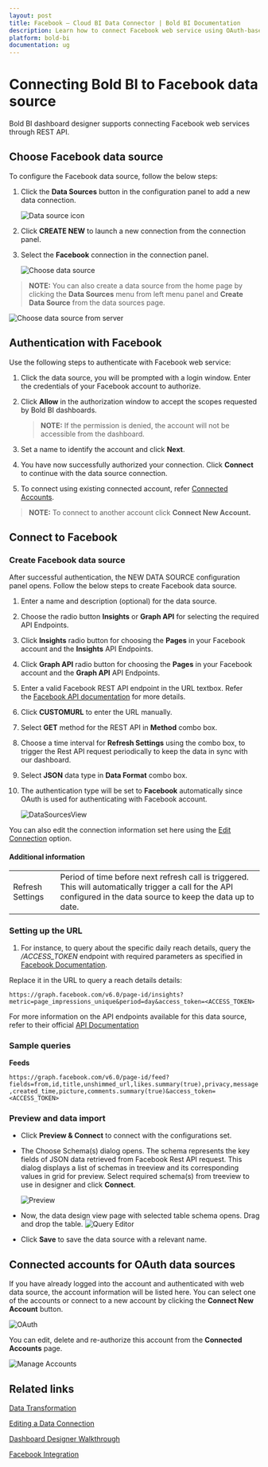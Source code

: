 ```yaml
---
layout: post
title: Facebook – Cloud BI Data Connector | Bold BI Documentation
description: Learn how to connect Facebook web service using OAuth-based authentication through REST API endpoint with Bold BI Cloud.
platform: bold-bi
documentation: ug
---
```


# Connecting Bold BI to Facebook data source
Bold BI dashboard designer supports connecting Facebook web services through REST API. 

## Choose Facebook data source
To configure the Facebook data source, follow the below steps:
1. Click the **Data Sources** button in the configuration panel to add a new data connection.

   ![Data source icon](/static/assets/cloud/working-with-datasource/data-connectors/images/common/DataSourcesIcon.png)

2. Click **CREATE NEW** to launch a new connection from the connection panel.
3. Select the **Facebook** connection in the connection panel.

   ![Choose data source](/static/assets/cloud/working-with-datasource/data-connectors/images/facebook/ChooseDS.png)

> **NOTE:** You can also create a data source from the home page by clicking the **Data Sources** menu from left menu panel and **Create Data Source** from the data sources page.

   ![Choose data source from server](/static/assets/cloud/working-with-datasource/data-connectors/images/facebook/ChooseDS_Server.png)

## Authentication with Facebook
Use the following steps to authenticate with Facebook web service:

1. Click the data source, you will be prompted with a login window. Enter the credentials of your Facebook account to authorize.
2. Click **Allow** in the authorization window to accept the scopes requested by Bold BI dashboards.

   > **NOTE:** If the permission is denied, the account will not be accessible from the dashboard.

3. Set a name to identify the account and click **Next**. 
4. You have now successfully authorized your connection. Click **Connect** to continue with the data source connection.
5. To connect using existing connected account, refer [Connected Accounts](/cloud-bi/working-with-data-source/data-connectors/facebook/#connected-accounts-for-oauth-data-sources).

> **NOTE:** To connect to another account click **Connect New Account.**


## Connect to Facebook
### Create Facebook data source
After successful authentication, the NEW DATA SOURCE configuration panel opens. Follow the below steps to create Facebook data source.
1. Enter a name and description (optional) for the data source.
2. Choose the radio button **Insights** or **Graph API** for selecting the required API Endpoints.
3. Click **Insights** radio button for choosing the **Pages** in your Facebook account and the **Insights** API Endpoints.
4. Click **Graph API** radio button for choosing the **Pages** in your Facebook account and the **Graph API** API Endpoints.
5. Enter a valid Facebook REST API endpoint in the URL textbox. Refer the [Facebook API documentation](https://developers.facebook.com/docs/graph-api/reference/) for more details.
6. Click **CUSTOMURL** to enter the URL manually.   
7. Select **GET** method for the REST API in **Method** combo box.
8. Choose a time interval for **Refresh Settings** using the combo box, to trigger the Rest API request periodically to keep the data in sync with our dashboard.  
9. Select **JSON** data type in **Data Format** combo box.
10. The authentication type will be set to **Facebook** automatically since OAuth is used for authenticating with Facebook account.

    ![DataSourcesView](/static/assets/cloud/working-with-datasource/data-connectors/images/facebook/DataSourcesView.png)

You can also edit the connection information set here using the [Edit Connection](/cloud-bi/working-with-data-source/editing-a-data-connection/) option.

#### Additional information
<table width="600">
<tr>
<td>
Refresh Settings
</td>
<td>
Period of time before next refresh call is triggered. This will automatically trigger a call for the API configured in the data source to keep the data up to date.
</td>
</tr>
</table>

### Setting up the URL
1. For instance, to query about the specific daily reach details, query the <i>/ACCESS_TOKEN</i> endpoint with required parameters as specified in [Facebook Documentation](https://developers.facebook.com/docs/graph-api/reference/).

Replace it in the URL to query a reach details details:

`https://graph.facebook.com/v6.0/page-id/insights?metric=page_impressions_unique&period=day&access_token=<ACCESS_TOKEN>`

For more information on the API endpoints available for this data source, refer to their official [API Documentation](https://developers.facebook.com/docs/graph-api/reference/)

### Sample queries
**Feeds**
	
`https://graph.facebook.com/v6.0/page-id/feed?fields=from,id,title,unshimmed_url,likes.summary(true),privacy,message,created_time,picture,comments.summary(true)&access_token=<ACCESS_TOKEN>`

### Preview and data import
* Click **Preview & Connect** to connect with the configurations set.
* The Choose Schema(s) dialog opens. The schema represents the key fields of JSON data retrieved from Facebook Rest API request. This dialog displays a list of schemas in treeview and its corresponding values in grid for preview. Select required schema(s) from treeview to use in designer and click **Connect**.

   ![Preview](/static/assets/cloud/working-with-datasource/data-connectors/images/common/Preview.png)

* Now, the data design view page with selected table schema opens. Drag and drop the table.
   ![Query Editor](/static/assets/cloud/working-with-datasource/data-connectors/images/common/QueryEditor.png)

* Click **Save** to save the data source with a relevant name.

## Connected accounts for OAuth data sources
If you have already logged into the account and authenticated with web data source, the account information will be listed here. You can select one of the accounts or connect to a new account by clicking the **Connect New Account** button.

   ![OAuth](/static/assets/cloud/working-with-datasource/data-connectors/images/facebook/OAuthDS.png)

You can edit, delete and re-authorize this account from the **Connected Accounts** page.

   ![Manage Accounts](/static/assets/cloud/working-with-datasource/data-connectors/images/facebook/ManageDS.png)

## Related links

[Data Transformation](/cloud-bi/working-with-data-source/transforming-data/joining-table/)

[Editing a Data Connection](/cloud-bi/working-with-data-source/editing-a-data-connection/)   

[Dashboard Designer Walkthrough](/cloud-bi/getting-started/quick-start/)

[Facebook Integration](https://www.boldbi.com/integrations/facebook)